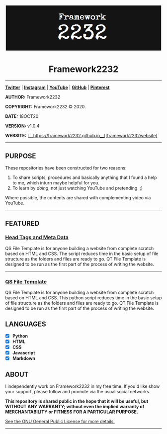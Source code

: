 <p align="center">
    <img src="images/banner.png?raw=true" alt="Framework2232 Logo" title="Framework2232" width="500"/>
</p>
<h1 align=center>Framework2232</h1>

---

[__Twitter__][Twitter]
| [__Instagram__][Instagram]
| [__YouTube__][YouTube]
| [__GitHub__][GitHub]
| [__Pinterest__][Pinterest]


__AUTHOR:__ Framework2232

__COPYRIGHT:__ Framework2232 © 2020.

__DATE:__ 18OCT20

__VERSION:__ v1.0.4

__WEBSITE:__ [__https://framework2232.github.io__][framework2232website]

---



## PURPOSE

These repositories have been constructed for two reasons: 
1. To share scripts, procedures and basically anything that I found a help to me, which inturn maybe helpful for you. 
1. To learn by _doing_, not just watching YouTube and pretending. ;)

Where possible, the contents are shared with complementing video via YouTube.

---

## FEATURED

### [Head Tags and Meta Data][Head Tags and Meta Data]
QS File Template is for anyone building a website from complete scratch based on HTML and CSS. The script reduces time in the basic setup of file structure as the folders and files are ready to go. QT File Template is designed to be run as the first part of the process of writing the website.

---

### [QS File Template][QSfiletemplate]
QS File Template is for anyone building a website from complete scratch based on HTML and CSS. This python script reduces time in the basic setup of file structure as the folders and files are ready to go. QT File Template is designed to be run as the first part of the process of writing the website. 

## LANGUAGES

- [x] __Python__
- [x] __HTML__
- [x] __CSS__
- [x] __Javascript__
- [x] __Markdown__

## ABOUT

I independently work on Framework2232 in my free time. If you'd like show your support, please follow and promote via the usual social networks.

__This repository is shared public in the hope that it will be useful, but WITHOUT ANY WARRANTY; without even the implied warranty of MERCHANTABILITY or FITNESS FOR A PARTICULAR PURPOSE.__

[See the GNU General Public License for more details.][GNUlicense]

---

[framework2232website]: https://framework2232.github.io "Framework2232"

[Head Tags and Meta Data]: https://framework2232.github.io/headtags.html "Head Tags and Meta Data"
[QSfiletemplate]: https://github.com/framework2232/QSfiletemplate "QS File Template"
[GNUlicense]: https://github.com/framework2232/framework2232.github.io/blob/master/LICENSE "GNU License"


[Twitter]: https://github.com/framework2232/Python "Twitter - Framework2232"
[Instagram]: https://github.com/framework2232/HTML "Instagram - Framework2232"
[YouTube]: https://github.com/framework2232/CSS "YouTube - Framework2232"
[GitHub]: https://github.com/framework2232/Markdown "GitHub - Framework2232"
[Pinterest]: https://github.com/framework2232/Markdown "Pinterest - Framework2232"
